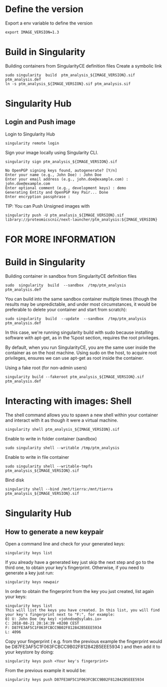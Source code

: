 # Define the version

Export a env variable to define the version
```
export IMAGE_VERSION=1.3
```

# Build in Singularity

Building containers from SingularityCE definition files
Create a symbolic link
```
sudo singularity  build  ptm_analysis_${IMAGE_VERSION}.sif  ptm_analysis.def
ln -s ptm_analysis_${IMAGE_VERSION}.sif ptm_analysis.sif
```

# Singularity Hub

## Login and Push image

Login to Singularity Hub
```
singularity remote login
```

Sign your image locally using Singularity CLI.
```
singularity sign ptm_analysis_${IMAGE_VERSION}.sif

No OpenPGP signing keys found, autogenerate? [Y/n]
Enter your name (e.g., John Doe) : John Doe
Enter your email address (e.g., john.doe@example.com) : john.doe@example.com
Enter optional comment (e.g., development keys) : demo
Generating Entity and OpenPGP Key Pair... Done
Enter encryption passphrase :
```

TIP: You can Push Unsigned images with 
```
singularity push -U ptm_analysis_${IMAGE_VERSION}.sif library://proteomicscnic/next-launcher/ptm_analysis:${IMAGE_VERSION}
```



<!-- 
I HAVE TO DO THE FOLLOWING STEP ???
Verifying an image is quite easy, just run the verify command within your terminal.
```
singularity verify ptm_analysis_${IMAGE_VERSION}.sif

Verifying image: image.sif
Data integrity checked, authentic and signed by:
John Doe <john.doe@example.com>, KeyID 284972D6D4FC6713
```


Push image
```
singularity push ptm_analysis_${IMAGE_VERSION}.sif library://proteomicscnic/next-launcher/ptm_analysis:${IMAGE_VERSION}
``` -->




# FOR MORE INFORMATION

# Build in Singularity

Building container in sandbox from SingularityCE definition files
```
sudo  singularity  build  --sandbox  /tmp/ptm_analysis    ptm_analysis.def
```

You can build into the same sandbox container multiple times (though the results may be unpredictable, and under most circumstances, it would be preferable to delete your container and start from scratch):
```
sudo singularity  build  --update  --sandbox  /tmp/ptm_analysis  ptm_analysis.def
```

In this case, we're running singularity build with sudo because installing software with apt-get, as in the %post section, requires the root privileges.

By default, when you run SingularityCE, you are the same user inside the container as on the host machine. Using sudo on the host, to acquire root privileges, ensures we can use apt-get as root inside the container.

Using a fake root (for non-admin users)
```
singularity build --fakeroot ptm_analysis_${IMAGE_VERSION}.sif ptm_analysis.def
```

# Interacting with images: Shell
The shell command allows you to spawn a new shell within your container and interact with it as though it were a virtual machine.

```
singularity shell ptm_analysis_${IMAGE_VERSION}.sif
```

Enable to write in folder container (sandbox)
```
sudo singularity shell --writable /tmp/ptm_analysis
```

Enable to write in file container
```
sudo singularity shell --writable-tmpfs ptm_analysis_${IMAGE_VERSION}.sif
```

Bind disk
```
singularity shell --bind /mnt/tierra:/mnt/tierra ptm_analysis_${IMAGE_VERSION}.sif
```

# Singularity Hub

## How to generate a new keypair

Open a command line and check for your generated keys:
```
singularity keys list
```

If you already have a generated key just skip the next step and go to the third one, to obtain your key's fingerprint. Otherwise, if you need to generate a key just run:
```
singularity keys newpair
```

In order to obtain the fingerprint from the key you just created, list again your keys:
```
singularity keys list
This will list the keys you have created. In this list, you will find your key's fingerprint next to "F:", for example:
0) U: John Doe (my key) <johndoe@sylabs.io>
C: 2018-08-21 20:14:39 +0200 CEST
F: D87FE3AF5C1F063FCBCC9B02F812842B5EEE5934
L: 4096
```

Copy your fingerprint ( e.g. from the previous example the fingerprint would be D87FE3AF5C1F063FCBCC9B02F812842B5EEE5934 ) and then add it to your keystore by doing:
```
singularity keys push <Your key's fingerprint>
```

From the previous example it would be:
```
singularity keys push D87FE3AF5C1F063FCBCC9B02F812842B5EEE5934
```

